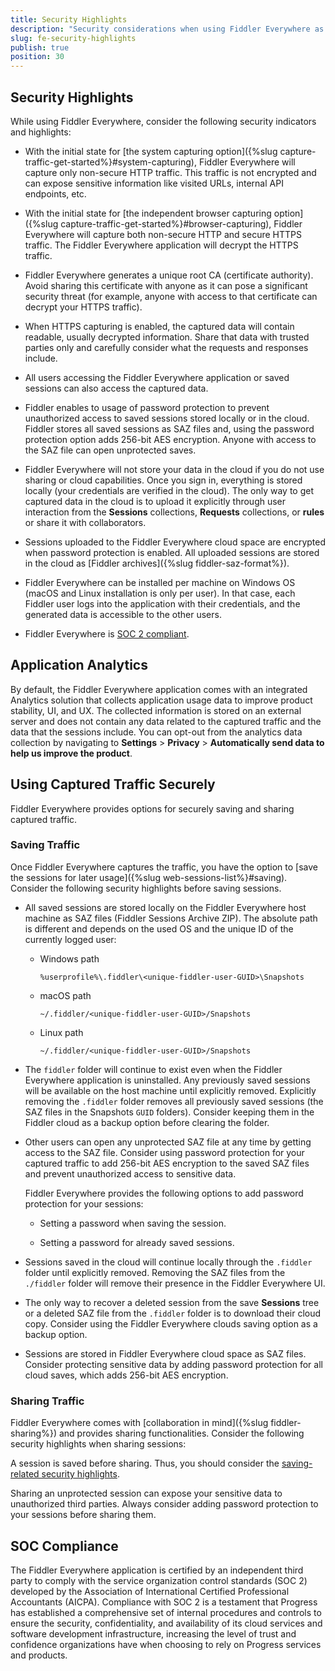 ```yaml
---
title: Security Highlights
description: "Security considerations when using Fiddler Everywhere as a proxy."
slug: fe-security-highlights
publish: true
position: 30
---
```



## Security Highlights

While using Fiddler Everywhere, consider the following security indicators and highlights:

- With the initial state for [the system capturing option]({%slug capture-traffic-get-started%}#system-capturing), Fiddler Everywhere will capture only non-secure HTTP traffic. This traffic is not encrypted and can expose sensitive information like visited URLs, internal API endpoints, etc.

- With the initial state for [the independent browser capturing option]({%slug capture-traffic-get-started%}#browser-capturing), Fiddler Everywhere will capture both non-secure HTTP and secure HTTPS traffic. The Fiddler Everywhere application will decrypt the HTTPS traffic.

- Fiddler Everywhere generates a unique root CA (certificate authority). Avoid sharing this certificate with anyone as it can pose a significant security threat (for example, anyone with access to that certificate can decrypt your HTTPS traffic).

- When HTTPS capturing is enabled, the captured data will contain readable, usually decrypted information. Share that data with trusted parties only and carefully consider what the requests and responses include.

- All users accessing the Fiddler Everywhere application or saved sessions can also access the captured data.

- Fiddler enables to usage of password protection to prevent unauthorized access to saved sessions stored locally or in the cloud. Fiddler stores all saved sessions as SAZ files and, using the password protection option adds 256-bit AES encryption. Anyone with access to the SAZ file can open unprotected saves.

- Fiddler Everywhere will not store your data in the cloud if you do not use sharing or cloud capabilities. Once you sign in, everything is stored locally (your credentials are verified in the cloud). The only way to get captured data in the cloud is to upload it explicitly through user interaction from the **Sessions** collections, **Requests** collections, or **rules** or share it with collaborators.

- Sessions uploaded to the Fiddler Everywhere cloud space are encrypted when password protection is enabled. All uploaded sessions are stored in the cloud as [Fiddler archives]({%slug fiddler-saz-format%}).

- Fiddler Everywhere can be installed per machine on Windows OS (macOS and Linux installation is only per user). In that case,  each Fiddler user logs into the application with their credentials, and the generated data is accessible to the other users.

- Fiddler Everywhere is [SOC 2 compliant](#soc-compliance).


## Application Analytics

By default, the Fiddler Everywhere application comes with an integrated Analytics solution that collects application usage data to improve product stability, UI, and UX. The collected information is stored on an external server and does not contain any data related to the captured traffic and the data that the sessions include. You can opt-out from the analytics data collection by navigating to **Settings** > **Privacy** > **Automatically send data to help us improve the product**.

## Using Captured Traffic Securely

Fiddler Everywhere provides options for securely saving and sharing captured traffic.

### Saving Traffic

Once Fiddler Everywhere captures the traffic, you have the option to [save the sessions for later usage]({%slug web-sessions-list%}#saving). Consider the following security highlights before saving sessions.

- All saved sessions are stored locally on the Fiddler Everywhere host machine as SAZ files (Fiddler Sessions Archive ZIP). The absolute path is different and depends on the used OS and the unique ID of the currently logged user:

    * Windows path
        ```curl
        %userprofile%\.fiddler\<unique-fiddler-user-GUID>\Snapshots
        ```

    * macOS path

        ```curl
        ~/.fiddler/<unique-fiddler-user-GUID>/Snapshots
        ```

    * Linux path

        ```curl
        ~/.fiddler/<unique-fiddler-user-GUID>/Snapshots
        ```

- The `fiddler` folder will continue to exist even when the Fiddler Everywhere application is uninstalled. Any previously saved sessions will be available on the host machine until explicitly removed. Explicitly removing the `.fiddler` folder removes all previously saved sessions (the SAZ files in the Snapshots `GUID` folders). Consider keeping them in the Fiddler cloud as a backup option before clearing the folder.

- Other users can open any unprotected SAZ file at any time by getting access to the SAZ file. Consider using password protection for your captured traffic to add 256-bit AES encryption to the saved SAZ files and prevent unauthorized access to sensitive data.

  Fiddler Everywhere provides the following options to add password protection for your sessions:

    * Setting a password when saving the session.

    * Setting a password for already saved sessions.

- Sessions saved in the cloud will continue locally through the `.fiddler` folder until explicitly removed. Removing the SAZ files from the `./fiddler` folder will remove their presence in the Fiddler Everywhere UI.

- The only way to recover a deleted session from the save **Sessions** tree or a deleted SAZ file from the `.fiddler` folder is to download their cloud copy. Consider using the Fiddler Everywhere clouds saving option as a backup option.

- Sessions are stored in Fiddler Everywhere cloud space as SAZ files. Consider protecting sensitive data by adding password protection for all cloud saves, which adds 256-bit AES encryption.

### Sharing Traffic

Fiddler Everywhere comes with [collaboration in mind]({%slug fiddler-sharing%}) and provides sharing functionalities. Consider the following security highlights when sharing sessions:

A session is saved before sharing. Thus, you should consider the [saving-related security highlights](#saving-traffic).

Sharing an unprotected session can expose your sensitive data to unauthorized third parties. Always consider adding password protection to your sessions before sharing them.

## SOC Compliance

The Fiddler Everywhere application is certified by an independent third party to comply with the service organization control standards (SOC 2) developed by the Association of International Certified Professional Accountants (AICPA). Compliance with SOC 2 is a testament that Progress has established a comprehensive set of internal procedures and controls to ensure the security, confidentiality, and availability of its cloud services and software development infrastructure, increasing the level of trust and confidence organizations have when choosing to rely on Progress services and products.